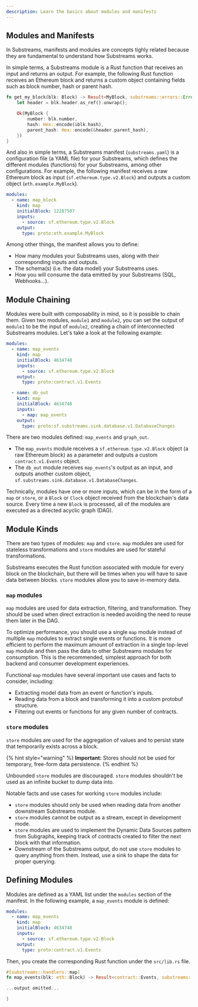 ```yaml
---
description: Learn the basics about modules and manifests
---
```


## Modules and Manifests

In Substreams, manifests and modules are concepts tighly related because they are fundamental to understand how Substreams works.

In simple terms, a Substreams module is a Rust function that receives an input and returns an output. For example, the following Rust function receives an Ethereum block and returns a custom object containing fields such as block number, hash or parent hash.

```rust
fn get_my_block(blk: Block) -> Result<MyBlock, substreams::errors::Error> {
    let header = blk.header.as_ref().unwrap();

    Ok(MyBlock {
        number: blk.number,
        hash: Hex::encode(&blk.hash),
        parent_hash: Hex::encode(&header.parent_hash),
    })
}
```

And also in simple terms, a Substreams manifest (`substreams.yaml`) is a configuration file (a YAML file) for your Substreams, which defines the different modules (functions) for your Substreams, among other configurations. For example, the following manifest receives a raw Ethereum block as input (`sf.ethereum.type.v2.Block`) and outputs a custom object (`eth.example.MyBlock`).

```yaml
modules:
  - name: map_block
    kind: map
    initialBlock: 12287507
    inputs:
      - source: sf.ethereum.type.v2.Block
    output:
      type: proto:eth.example.MyBlock
```

Among other things, the manifest allows you to define:
- How many modules your Substreams uses, along with their corresponding inputs and outputs.
- The schema(s) (i.e. the data model) your Substreams uses.
- How you will consume the data emitted by your Substreams (SQL, Webhooks...).

## Module Chaining

Modules were built with composability in mind, so it is possible to chain them. Given two modules, `module1` and `module2`, you can set the output of `module1` to be the input of `module2`, creating a chain of interconnected Substreams modules. Let's take a look at the following example:

```yaml
modules:
  - name: map_events
    kind: map
    initialBlock: 4634748
    inputs:
      - source: sf.ethereum.type.v2.Block
    output:
      type: proto:contract.v1.Events

  - name: db_out
    kind: map
    initialBlock: 4634748
    inputs:
      - map: map_events
    output:
      type: proto:sf.substreams.sink.database.v1.DatabaseChanges
```

There are two modules defined: `map_events` and `graph_out`.
- The `map_events` module receives a `sf.ethereum.type.v2.Block` object (a raw Ethereum block) as a parameter and outputs a custom `contract.v1.Events` object.
- The `db_out` module receives `map_events`'s output as an input, and outputs another custom object, `sf.substreams.sink.database.v1.DatabaseChanges`.

Technically, modules have one or more inputs, which can be in the form of a `map` or `store`, or a `Block` or `Clock` object received from the blockchain's data source. Every time a new `Block` is processed, all of the modules are executed as a directed acyclic graph (DAG).

## Module Kinds

There are two types of modules: `map` and `store`. `map` modules are used for stateless transformations and `store` modules are used for stateful transformations.

Substreams executes the Rust function associated with module for every block on the blockchain, but there will be times when you will have to save data between blocks. `store` modules allow you to save in-memory data.

### `map` modules

`map` modules are used for data extraction, filtering, and transformation. They should be used when direct extraction is needed avoiding the need to reuse them later in the DAG.

To optimize performance, you should use a single `map` module instead of multiple `map` modules to extract single events or functions. It is more efficient to perform the maximum amount of extraction in a single top-level `map` module and then pass the data to other Substreams modules for consumption. This is the recommended, simplest approach for both backend and consumer development experiences.

Functional `map` modules have several important use cases and facts to consider, including:

* Extracting model data from an event or function's inputs.
* Reading data from a block and transforming it into a custom protobuf structure.
* Filtering out events or functions for any given number of contracts.

### `store` modules

`store` modules are used for the aggregation of values and to persist state that temporarily exists across a block.

{% hint style="warning" %}
**Important:** Stores should not be used for temporary, free-form data persistence.
{% endhint %}

Unbounded `store` modules are discouraged. `store` modules shouldn't be used as an infinite bucket to dump data into.

Notable facts and use cases for working `store` modules include:

* `store` modules should only be used when reading data from another downstream Substreams module.
* `store` modules cannot be output as a stream, except in development mode.
* `store` modules are used to implement the Dynamic Data Sources pattern from Subgraphs, keeping track of contracts created to filter the next block with that information.
* Downstream of the Substreams output, do not use `store` modules to query anything from them. Instead, use a sink to shape the data for proper querying.

## Defining Modules

Modules are defined as a YAML list under the `modules` section of the manifest. In the following example, a `map_events` module is defined:

```yaml
modules:
  - name: map_events
    kind: map
    initialBlock: 4634748
    inputs:
      - source: sf.ethereum.type.v2.Block
    output:
      type: proto:contract.v1.Events
```

Then, you create the corresponding Rust function under the `src/lib.rs` file.

```rust
#[substreams::handlers::map]
fn map_events(blk: eth::Block) -> Result<contract::Events, substreams::errors::Error> {

...output omitted...

}
```
